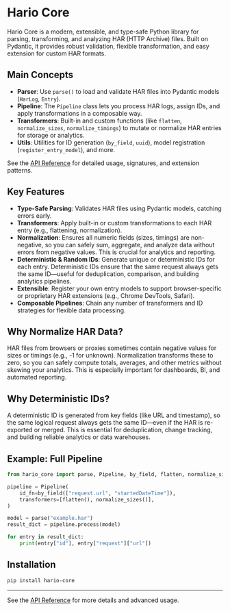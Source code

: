 # Hario Core

Hario Core is a modern, extensible, and type-safe Python library for parsing, transforming, and analyzing HAR (HTTP Archive) files. Built on Pydantic, it provides robust validation, flexible transformation, and easy extension for custom HAR formats.

## Main Concepts

- **Parser**: Use `parse()` to load and validate HAR files into Pydantic models (`HarLog`, `Entry`).
- **Pipeline**: The `Pipeline` class lets you process HAR logs, assign IDs, and apply transformations in a composable way.
- **Transformers**: Built-in and custom functions (like `flatten`, `normalize_sizes`, `normalize_timings`) to mutate or normalize HAR entries for storage or analytics.
- **Utils**: Utilities for ID generation (`by_field`, `uuid`), model registration (`register_entry_model`), and more.

See the [API Reference](api.md) for detailed usage, signatures, and extension patterns.

## Key Features

- **Type-Safe Parsing**: Validates HAR files using Pydantic models, catching errors early.
- **Transformers**: Apply built-in or custom transformations to each HAR entry (e.g., flattening, normalization).
- **Normalization**: Ensures all numeric fields (sizes, timings) are non-negative, so you can safely sum, aggregate, and analyze data without errors from negative values. This is crucial for analytics and reporting.
- **Deterministic & Random IDs**: Generate unique or deterministic IDs for each entry. Deterministic IDs ensure that the same request always gets the same ID—useful for deduplication, comparison, and building analytics pipelines.
- **Extensible**: Register your own entry models to support browser-specific or proprietary HAR extensions (e.g., Chrome DevTools, Safari).
- **Composable Pipelines**: Chain any number of transformers and ID strategies for flexible data processing.

## Why Normalize HAR Data?

HAR files from browsers or proxies sometimes contain negative values for sizes or timings (e.g., -1 for unknown). Normalization transforms these to zero, so you can safely compute totals, averages, and other metrics without skewing your analytics. This is especially important for dashboards, BI, and automated reporting.

## Why Deterministic IDs?

A deterministic ID is generated from key fields (like URL and timestamp), so the same logical request always gets the same ID—even if the HAR is re-exported or merged. This is essential for deduplication, change tracking, and building reliable analytics or data warehouses.

## Example: Full Pipeline

```python
from hario_core import parse, Pipeline, by_field, flatten, normalize_sizes

pipeline = Pipeline(
    id_fn=by_field(["request.url", "startedDateTime"]),
    transformers=[flatten(), normalize_sizes()],
)

model = parse("example.har")
result_dict = pipeline.process(model)

for entry in result_dict:
    print(entry["id"], entry["request"]["url"])
```

## Installation

```bash
pip install hario-core
```

---

See the [API Reference](api.md) for more details and advanced usage. 